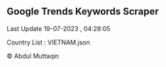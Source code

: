 

## Google Trends Keywords Scraper 
 
Last Update 19-07-2023 , 04:28:05

Country List :
VIETNAM.json



© Abdul Muttaqin 
